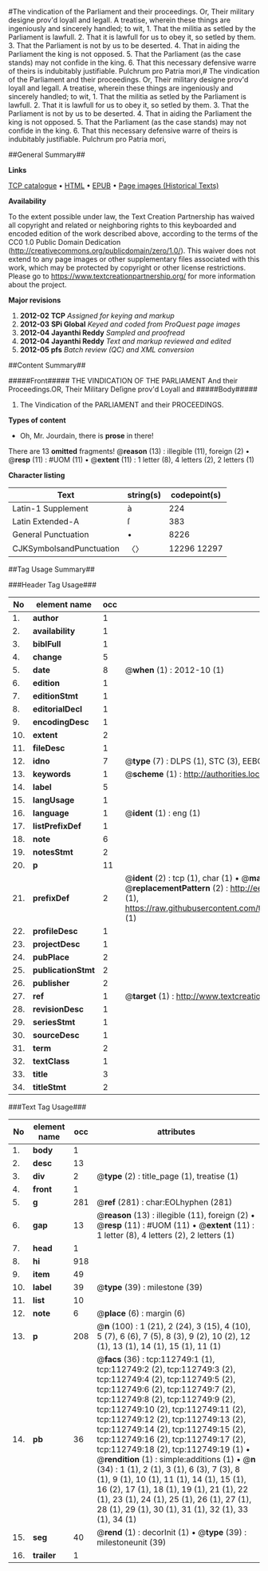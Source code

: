 #The vindication of the Parliament and their proceedings. Or, Their military designe prov'd loyall and legall. A treatise, wherein these things are ingeniously and sincerely handled; to wit, 1. That the militia as setled by the Parliament is lawfull. 2. That it is lawfull for us to obey it, so setled by them. 3. That the Parliament is not by us to be deserted. 4. That in aiding the Parliament the king is not opposed. 5. That the Parliament (as the case stands) may not confide in the king. 6. That this necessary defensive warre of theirs is indubitably justifiable. Pulchrum pro Patria mori,#
The vindication of the Parliament and their proceedings. Or, Their military designe prov'd loyall and legall. A treatise, wherein these things are ingeniously and sincerely handled; to wit, 1. That the militia as setled by the Parliament is lawfull. 2. That it is lawfull for us to obey it, so setled by them. 3. That the Parliament is not by us to be deserted. 4. That in aiding the Parliament the king is not opposed. 5. That the Parliament (as the case stands) may not confide in the king. 6. That this necessary defensive warre of theirs is indubitably justifiable. Pulchrum pro Patria mori,

##General Summary##

**Links**

[TCP catalogue](http://www.ota.ox.ac.uk/tcp/)  • 
[HTML](http://tei.it.ox.ac.uk/tcp/Texts-HTML/free/A97/A97148.html)  • 
[EPUB](http://tei.it.ox.ac.uk/tcp/Texts-EPUB/free/A97/A97148.epub) • 
[Page images (Historical Texts)](https://historicaltexts.jisc.ac.uk/eebo-99860625e)

**Availability**

To the extent possible under law, the Text Creation Partnership has waived all copyright and related or neighboring rights to this keyboarded and encoded edition of the work described above, according to the terms of the CC0 1.0 Public Domain Dedication (http://creativecommons.org/publicdomain/zero/1.0/). This waiver does not extend to any page images or other supplementary files associated with this work, which may be protected by copyright or other license restrictions. Please go to https://www.textcreationpartnership.org/ for more information about the project.

**Major revisions**

1. __2012-02__ __TCP__ *Assigned for keying and markup*
1. __2012-03__ __SPi Global__ *Keyed and coded from ProQuest page images*
1. __2012-04__ __Jayanthi Reddy__ *Sampled and proofread*
1. __2012-04__ __Jayanthi Reddy__ *Text and markup reviewed and edited*
1. __2012-05__ __pfs__ *Batch review (QC) and XML conversion*

##Content Summary##

#####Front#####
THE VINDICATION OF THE PARLIAMENT And their Proceedings.OR, Their Military Deſigne prov'd Loyall and
#####Body#####

1. The Vindication of the PARLIAMENT and their PROCEEDINGS.

**Types of content**

  * Oh, Mr. Jourdain, there is **prose** in there!

There are 13 **omitted** fragments! 
 @__reason__ (13) : illegible (11), foreign (2)  •  @__resp__ (11) : #UOM (11)  •  @__extent__ (11) : 1 letter (8), 4 letters (2), 2 letters (1)

**Character listing**


|Text|string(s)|codepoint(s)|
|---|---|---|
|Latin-1 Supplement|à|224|
|Latin Extended-A|ſ|383|
|General Punctuation|•|8226|
|CJKSymbolsandPunctuation|〈〉|12296 12297|

##Tag Usage Summary##

###Header Tag Usage###

|No|element name|occ|attributes|
|---|---|---|---|
|1.|__author__|1||
|2.|__availability__|1||
|3.|__biblFull__|1||
|4.|__change__|5||
|5.|__date__|8| @__when__ (1) : 2012-10 (1)|
|6.|__edition__|1||
|7.|__editionStmt__|1||
|8.|__editorialDecl__|1||
|9.|__encodingDesc__|1||
|10.|__extent__|2||
|11.|__fileDesc__|1||
|12.|__idno__|7| @__type__ (7) : DLPS (1), STC (3), EEBO-CITATION (1), PROQUEST (1), VID (1)|
|13.|__keywords__|1| @__scheme__ (1) : http://authorities.loc.gov/ (1)|
|14.|__label__|5||
|15.|__langUsage__|1||
|16.|__language__|1| @__ident__ (1) : eng (1)|
|17.|__listPrefixDef__|1||
|18.|__note__|6||
|19.|__notesStmt__|2||
|20.|__p__|11||
|21.|__prefixDef__|2| @__ident__ (2) : tcp (1), char (1)  •  @__matchPattern__ (2) : ([0-9\-]+):([0-9IVX]+) (1), (.+) (1)  •  @__replacementPattern__ (2) : http://eebo.chadwyck.com/downloadtiff?vid=$1&page=$2 (1), https://raw.githubusercontent.com/textcreationpartnership/Texts/master/tcpchars.xml#$1 (1)|
|22.|__profileDesc__|1||
|23.|__projectDesc__|1||
|24.|__pubPlace__|2||
|25.|__publicationStmt__|2||
|26.|__publisher__|2||
|27.|__ref__|1| @__target__ (1) : http://www.textcreationpartnership.org/docs/. (1)|
|28.|__revisionDesc__|1||
|29.|__seriesStmt__|1||
|30.|__sourceDesc__|1||
|31.|__term__|2||
|32.|__textClass__|1||
|33.|__title__|3||
|34.|__titleStmt__|2||


###Text Tag Usage###

|No|element name|occ|attributes|
|---|---|---|---|
|1.|__body__|1||
|2.|__desc__|13||
|3.|__div__|2| @__type__ (2) : title_page (1), treatise (1)|
|4.|__front__|1||
|5.|__g__|281| @__ref__ (281) : char:EOLhyphen (281)|
|6.|__gap__|13| @__reason__ (13) : illegible (11), foreign (2)  •  @__resp__ (11) : #UOM (11)  •  @__extent__ (11) : 1 letter (8), 4 letters (2), 2 letters (1)|
|7.|__head__|1||
|8.|__hi__|918||
|9.|__item__|49||
|10.|__label__|39| @__type__ (39) : milestone (39)|
|11.|__list__|10||
|12.|__note__|6| @__place__ (6) : margin (6)|
|13.|__p__|208| @__n__ (100) : 1 (21), 2 (24), 3 (15), 4 (10), 5 (7), 6 (6), 7 (5), 8 (3), 9 (2), 10 (2), 12 (1), 13 (1), 14 (1), 15 (1), 11 (1)|
|14.|__pb__|36| @__facs__ (36) : tcp:112749:1 (1), tcp:112749:2 (2), tcp:112749:3 (2), tcp:112749:4 (2), tcp:112749:5 (2), tcp:112749:6 (2), tcp:112749:7 (2), tcp:112749:8 (2), tcp:112749:9 (2), tcp:112749:10 (2), tcp:112749:11 (2), tcp:112749:12 (2), tcp:112749:13 (2), tcp:112749:14 (2), tcp:112749:15 (2), tcp:112749:16 (2), tcp:112749:17 (2), tcp:112749:18 (2), tcp:112749:19 (1)  •  @__rendition__ (1) : simple:additions (1)  •  @__n__ (34) : 1 (1), 2 (1), 3 (1), 6 (3), 7 (3), 8 (1), 9 (1), 10 (1), 11 (1), 14 (1), 15 (1), 16 (2), 17 (1), 18 (1), 19 (1), 21 (1), 22 (1), 23 (1), 24 (1), 25 (1), 26 (1), 27 (1), 28 (1), 29 (1), 30 (1), 31 (1), 32 (1), 33 (1), 34 (1)|
|15.|__seg__|40| @__rend__ (1) : decorInit (1)  •  @__type__ (39) : milestoneunit (39)|
|16.|__trailer__|1||
